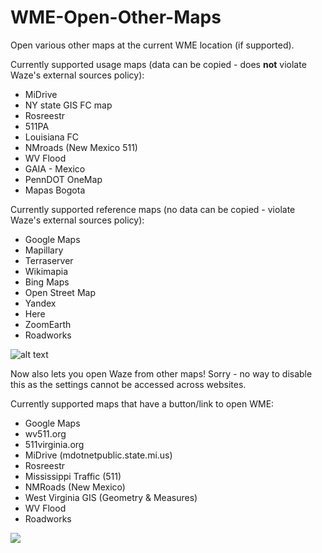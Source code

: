 # WME-Open-Other-Maps
Open various other maps at the current WME location (if supported).

Currently supported usage maps (data can be copied - does **not** violate Waze's external sources policy):
* MiDrive
* NY state GIS FC map
* Rosreestr
* 511PA
* Louisiana FC
* NMroads (New Mexico 511)
* WV Flood
* GAIA - Mexico
* PennDOT OneMap
* Mapas Bogota

Currently supported reference maps (no data can be copied - violate Waze's external sources policy):
* Google Maps
* Mapillary
* Terraserver
* Wikimapia
* Bing Maps
* Open Street Map
* Yandex
* Here
* ZoomEarth
* Roadworks

![alt text](https://imgur.com/V1QODfB.png)


Now also lets you open Waze from other maps!  Sorry - no way to disable this as the settings cannot be accessed across websites.

Currently supported maps that have a button/link to open WME:
* Google Maps
* wv511.org
* 511virginia.org
* MiDrive (mdotnetpublic.state.mi.us)
* Rosreestr
* Mississippi Traffic (511)
* NMRoads (New Mexico)
* West Virginia GIS (Geometry & Measures)
* WV Flood
* Roadworks

![](https://imgur.com/JFr1zx6.png)
